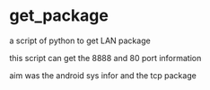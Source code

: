 # get_package
a script of python to get LAN package

this script can get the 8888 and 80 port information 

aim was the android sys infor and the tcp package
